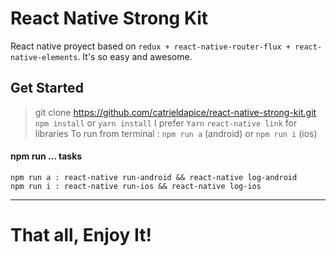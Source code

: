 # React Native Strong Kit

React native proyect based on `redux + react-native-router-flux + react-native-elements`. It's so easy and awesome.
  
 ## Get Started
  
> git clone https://github.com/catrieldapice/react-native-strong-kit.git
> `npm install` or `yarn install` I prefer `Yarn`
> `react-native link` for libraries
> To run from terminal : `npm run a` (android) or `npm run i` (ios)

#### npm run ... tasks
```
npm run a : react-native run-android && react-native log-android
npm run i : react-native run-ios && react-native log-ios
```
***
# That all, Enjoy It!


